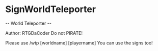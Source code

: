 # SignWorldTeleporter

-- World Teleporter --

Author: RTGDaCoder
Do not PIRATE!

Please use /wtp [worldname] [playername]
You can use the signs too!